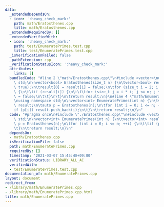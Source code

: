 ```yaml
---
data:
  _extendedDependsOn:
  - icon: ':heavy_check_mark:'
    path: math/Eratosthenes.cpp
    title: math/Eratosthenes.cpp
  _extendedRequiredBy: []
  _extendedVerifiedWith:
  - icon: ':heavy_check_mark:'
    path: test/EnumeratePrimes.test.cpp
    title: test/EnumeratePrimes.test.cpp
  _isVerificationFailed: false
  _pathExtension: cpp
  _verificationStatusIcon: ':heavy_check_mark:'
  attributes:
    links: []
  bundledCode: "#line 2 \"math/Eratosthenes.cpp\"\n#include <vector>\nusing namespace\
    \ std;\n\nvector<bool> Eratosthenes(size_t n) {\n\tvector<bool> result(n + 1,\
    \ true);\n\tresult[0] = result[1] = false;\n\tfor (size_t i = 2; i * i <= n; ++i)\
    \ {\n\t\tif (result[i]) {\n\t\t\tfor (size_t j = i * i; j <= n; j += i) result[j]\
    \ = false;\n\t\t}\n\t}\n\treturn result;\n}\n#line 4 \"math/EnumeratePrimes.cpp\"\
    \nusing namespace std;\n\nvector<int> EnumeratePrimes(int n) {\n\tvector<int>\
    \ result;\n\tauto p = Eratosthenes(n);\n\tfor (int i = 0; i <= n; ++i) {\n\t\t\
    if (p[i]) result.push_back(i);\n\t}\n\treturn result;\n}\n"
  code: "#pragma once\n#include \"./Eratosthenes.cpp\"\n#include <vector>\nusing namespace\
    \ std;\n\nvector<int> EnumeratePrimes(int n) {\n\tvector<int> result;\n\tauto\
    \ p = Eratosthenes(n);\n\tfor (int i = 0; i <= n; ++i) {\n\t\tif (p[i]) result.push_back(i);\n\
    \t}\n\treturn result;\n}\n"
  dependsOn:
  - math/Eratosthenes.cpp
  isVerificationFile: false
  path: math/EnumeratePrimes.cpp
  requiredBy: []
  timestamp: '2021-03-07 15:45:48+09:00'
  verificationStatus: LIBRARY_ALL_AC
  verifiedWith:
  - test/EnumeratePrimes.test.cpp
documentation_of: math/EnumeratePrimes.cpp
layout: document
redirect_from:
- /library/math/EnumeratePrimes.cpp
- /library/math/EnumeratePrimes.cpp.html
title: math/EnumeratePrimes.cpp
---
```

